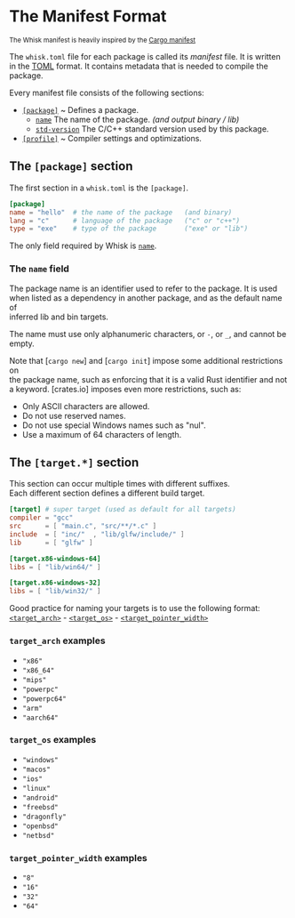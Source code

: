 # The Manifest Format

<sup>The Whisk manifest is heavily inspired by the [Cargo manifest]</sup>

[Cargo manifest]: https://doc.rust-lang.org/cargo/reference/manifest.html
[TOML]: https://toml.io/

The `whisk.toml` file for each package is called its *manifest* file. It is written<br>
in the [TOML] format. It contains metadata that is needed to compile the package.

Every manifest file consists of the following sections:

* [`[package]`](#the-package-section) ~ Defines a package.
  * [`name`](#the-name-field) The name of the package. *(and output binary / lib)*
  * [`std-version`](#the-rust-version-field) The C/C++ standard version used by this package.
* [`[profile]`](profiles.md) ~ Compiler settings and optimizations.

## The `[package]` section

The first section in a `whisk.toml` is the `[package]`.

```toml
[package]
name = "hello"  # the name of the package   (and binary)
lang = "c"      # language of the package   ("c" or "c++")
type = "exe"    # type of the package       ("exe" or "lib") 
```

The only field required by Whisk is [`name`](#the-name-field).

### The `name` field

The package name is an identifier used to refer to the package. It is used<br>
when listed as a dependency in another package, and as the default name of<br>
inferred lib and bin targets.

The name must use only alphanumeric characters, or `-`, or `_`, and cannot be empty.

Note that [`cargo new`] and [`cargo init`] impose some additional restrictions on<br>
the package name, such as enforcing that it is a valid Rust identifier and not<br>
a keyword. [crates.io] imposes even more restrictions, such as:

- Only ASCII characters are allowed.
- Do not use reserved names.
- Do not use special Windows names such as "nul".
- Use a maximum of 64 characters of length.

## The `[target.*]` section

This section can occur multiple times with different suffixes.<br>
Each different section defines a different build target.

```toml
[target] # super target (used as default for all targets)
compiler = "gcc"
src      = [ "main.c", "src/**/*.c" ]
include  = [ "inc/"  , "lib/glfw/include/" ]
lib      = [ "glfw" ]

[target.x86-windows-64]
libs = [ "lib/win64/" ]

[target.x86-windows-32]
libs = [ "lib/win32/" ]
```

Good practice for naming your targets is to use the following format:<br>
[`<target_arch>`] - [`<target_os>`] - [`<target_pointer_width>`]

[`<target_arch>`]: #target_arch-examples
[`<target_os>`]: #target_os-examples
[`<target_pointer_width>`]: #target_pointer_width-examples

### `target_arch` examples
* `"x86"`
* `"x86_64"`
* `"mips"`
* `"powerpc"`
* `"powerpc64"`
* `"arm"`
* `"aarch64"`

### `target_os` examples
* `"windows"`
* `"macos"`
* `"ios"`
* `"linux"`
* `"android"`
* `"freebsd"`
* `"dragonfly"`
* `"openbsd"`
* `"netbsd"`

### `target_pointer_width` examples
* `"8"`
* `"16"`
* `"32"`
* `"64"`
